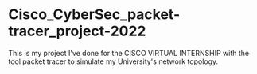 # Cisco_CyberSec_packet-tracer_project-2022
This is my project I've done for the CISCO VIRTUAL INTERNSHIP with the tool packet tracer to simulate my University's network topology.
